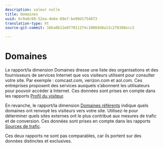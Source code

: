 ```yaml
---
description: valeur nulle
title: Domaines
uuid: 6c9a8c68-52ea-4e6e-89e7-be90d1754073
translation-type: ht
source-git-commit: 16ba0b12e0f70112f4c10804d0a13c278388ecc2

---
```



# Domaines

Le rapport/la dimension Domaines dresse une liste des organisations et des fournisseurs de services Internet que vos visiteurs utilisent pour consulter votre site. Par exemple : comcast.com, verizon.com et aol.com. Ces entreprises proposent des services auxquels s’abonnent les utilisateurs pour pouvoir accéder à Internet. Ces données sont prises en compte dans les rapports [Profil du visiteur](reports-visitor-profile.md).

En revanche, le rapport/la dimension [Domaines référents](/help/components/c-variables/dimensionslist/reports-referring-domains.md) indique quels domaines ont renvoyé les visiteurs vers votre site. Utilisez-le pour déterminer quels sites externes ont le plus contribué aux mesures de trafic et de conversion. Ces données sont prises en compte dans les rapports [Sources de trafic](reports-traffic-sources.md).

Ces deux rapports ne sont pas comparables, car ils portent sur des données distinctes et exclusives.
